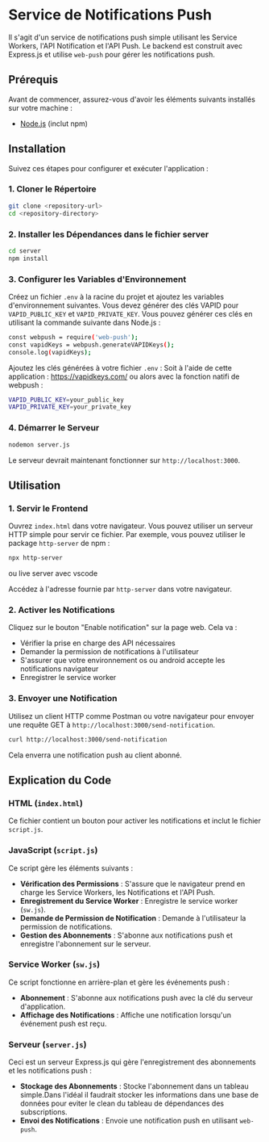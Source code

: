 # Service de Notifications Push

Il s'agit d'un service de notifications push simple utilisant les Service Workers, l'API Notification et l'API Push. Le backend est construit avec Express.js et utilise `web-push` pour gérer les notifications push.

## Prérequis

Avant de commencer, assurez-vous d'avoir les éléments suivants installés sur votre machine :

- [Node.js](https://nodejs.org/) (inclut npm)

## Installation

Suivez ces étapes pour configurer et exécuter l'application :

### 1. Cloner le Répertoire

```bash
git clone <repository-url>
cd <repository-directory>
```

### 2. Installer les Dépendances dans le fichier server
```bash
cd server
npm install

```

### 3. Configurer les Variables d'Environnement

Créez un fichier `.env` à la racine du projet et ajoutez les variables d'environnement suivantes. Vous devez générer des clés VAPID pour `VAPID_PUBLIC_KEY` et `VAPID_PRIVATE_KEY`. Vous pouvez générer ces clés en utilisant la commande suivante dans Node.js :
```bash
const webpush = require('web-push');
const vapidKeys = webpush.generateVAPIDKeys();
console.log(vapidKeys);
```

Ajoutez les clés générées à votre fichier `.env` :
Soit à l'aide de cette application  : https://vapidkeys.com/
ou alors avec la fonction natifi de webpush  : 
```bash
VAPID_PUBLIC_KEY=your_public_key
VAPID_PRIVATE_KEY=your_private_key

```
### 4. Démarrer le Serveur
```bash
nodemon server.js

```
Le serveur devrait maintenant fonctionner sur `http://localhost:3000`.

## Utilisation

### 1. Servir le Frontend

Ouvrez `index.html` dans votre navigateur. Vous pouvez utiliser un serveur HTTP simple pour servir ce fichier. Par exemple, vous pouvez utiliser le package `http-server` de npm :

```bash
npx http-server
```
ou live server avec vscode

Accédez à l'adresse fournie par `http-server` dans votre navigateur.

### 2. Activer les Notifications

Cliquez sur le bouton "Enable notification" sur la page web. Cela va :

- Vérifier la prise en charge des API nécessaires
- Demander la permission de notifications à l'utilisateur
- S'assurer que votre environnement os ou android accepte les notifications navigateur
- Enregistrer le service worker

### 3. Envoyer une Notification

Utilisez un client HTTP comme Postman ou votre navigateur pour envoyer une requête GET à `http://localhost:3000/send-notification`.
```bash
curl http://localhost:3000/send-notification
```


Cela enverra une notification push au client abonné.

## Explication du Code

### HTML (`index.html`)

Ce fichier contient un bouton pour activer les notifications et inclut le fichier `script.js`.

### JavaScript (`script.js`)

Ce script gère les éléments suivants :

- **Vérification des Permissions** : S'assure que le navigateur prend en charge les Service Workers, les Notifications et l'API Push.
- **Enregistrement du Service Worker** : Enregistre le service worker (`sw.js`).
- **Demande de Permission de Notification** : Demande à l'utilisateur la permission de notifications.
- **Gestion des Abonnements** : S'abonne aux notifications push et enregistre l'abonnement sur le serveur.

### Service Worker (`sw.js`)

Ce script fonctionne en arrière-plan et gère les événements push :

- **Abonnement** : S'abonne aux notifications push avec la clé du serveur d'application.
- **Affichage des Notifications** : Affiche une notification lorsqu'un événement push est reçu.

### Serveur (`server.js`)

Ceci est un serveur Express.js qui gère l'enregistrement des abonnements et les notifications push :

- **Stockage des Abonnements** : Stocke l'abonnement dans un tableau simple.Dans l'idéal il faudrait stocker les informations dans une base de données pour eviter le clean du tableau de dépendances des subscriptions.
- **Envoi des Notifications** : Envoie une notification push en utilisant `web-push`.
